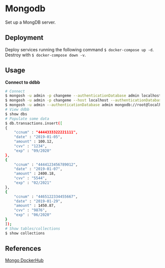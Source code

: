 # Mongodb

Set up a MongDB server.

## Deployment

Deploy services running the following command `$ docker-compose up -d`. Destroy with `$ docker-compose down -v`.

## Usage

**Connect to ddbb**

```sh
# Connect
$ mongosh -u admin -p changeme --authenticationDatabase admin localhost:27017/myddbb
$ mongosh -u admin -p changeme --host localhost --authenticationDatabase admin myddbb
$ mongosh -u admin --authenticationDatabase admin mongodb://root@localhost:27017/myddbb
# View ddbb
$ show dbs
# Populate some data
$ db.transactions.insert([
{
    "ccnum" : "4444333322221111",
    "date" : "2019-01-05",
    "amount" : 100.12,
    "cvv" : "1234",
    "exp" : "09/2020"
},
{
    "ccnum" : "4444123456789012",
    "date" : "2019-01-07",
    "amount" : 2400.18,
    "cvv" : "5544",
    "exp" : "02/2021"
},
{
    "ccnum" : "4465122334455667",
    "date" : "2019-01-29",
    "amount" : 1450.87,
    "cvv" : "9876",
    "exp" : "06/2020"
}
]);
# Show tables/collections
$ show collections
```

## References

[Mongo DockerHub](https://hub.docker.com/_/mongo)
